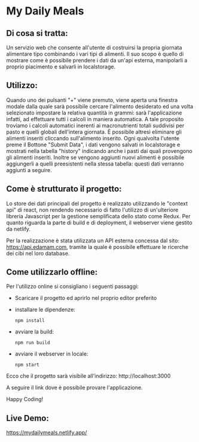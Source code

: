 # My Daily Meals

## Di cosa si tratta: 
 
Un servizio web che consente all'utente di costruirsi la propria giornata alimentare tipo combinando i vari tipi di alimenti. Il suo scopo è quello di mostrare come è possibile prendere i dati da un'api esterna, manipolarli a proprio piacimento e salvarli in localstorage.


## Utilizzo:

Quando uno dei pulsanti "+" viene premuto, viene aperta una finestra modale dalla quale sarà possibile cercare l'alimento desiderato ed una volta selezionato impostare la relativa quantità in grammi: sarà l'applicazione infatti, ad effettuare tutti i calcoli in maniera automatica. A tale proposito troviamo i calcoli automatici inerenti ai macronutrienti totali suddivisi per pasto e quelli globali dell'intera giornata.
È possibile altresì eliminare gli alimenti inseriti cliccando sull'alimento inserito.
Ogni qualvolta l'utente preme il Bottone "Submit Data", i dati vengono salvati in localstorage e mostrati nella tabella "history" indicando anche i pasti dai quali provengono gli alimenti inseriti. Inoltre se vengono aggiunti nuovi alimenti è possibile aggiungerli a quelli preesistenti nella stessa tabella: questi dati verranno aggiunti a seguire.


## Come è strutturato il progetto:
Lo store dei dati principali del progetto è realizzato utilizzando le "context api" di react, non rendendo necessario di fatto l'utilizzo di un'ulteriore libreria Javascript per la gestione semplificata dello stato come Redux. Per quanto riguarda la parte di build e di deployment, il webserver viene gestito da netlify. 

Per la realizzazione è stata utilizzata un API esterna concessa dal sito: https://api.edamam.com, tramite la quale è possibile effettuare le ricerche dei cibi nel loro database.
 

## Come utilizzarlo offline:

Per l'utilizzo online si consigliano i seguenti passaggi:


* Scaricare il progetto ed aprirlo nel proprio editor preferito


* installare le dipendenze: 
  ```
  npm install
  ```
* avviare la build: 
  ```
  npm run build
  ```
* avviare il webserver in locale:
  ```
  npm start
  ```

Ecco che il progetto sarà visibile all'indirizzo:
http://localhost:3000

A seguire il link dove è possibile provare l'applicazione.

Happy Coding!

## Live Demo:

https://mydailymeals.netlify.app/
